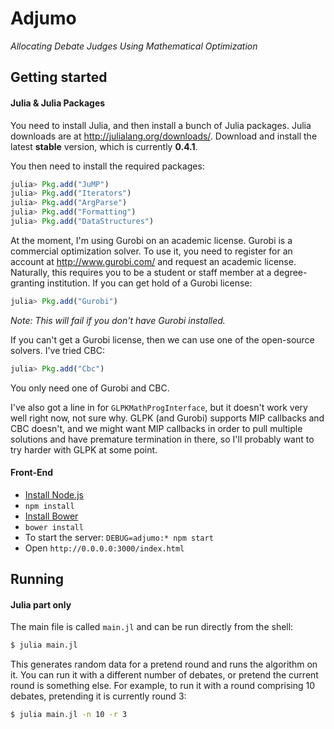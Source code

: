 # Adjumo
*Allocating Debate Judges Using Mathematical Optimization*

## Getting started

#### Julia & Julia Packages

You need to install Julia, and then install a bunch of Julia packages. Julia downloads are at http://julialang.org/downloads/.
Download and install the latest **stable** version, which is currently **0.4.1**.

You then need to install the required packages:
``` julia
julia> Pkg.add("JuMP")
julia> Pkg.add("Iterators")
julia> Pkg.add("ArgParse")
julia> Pkg.add("Formatting")
julia> Pkg.add("DataStructures")
```

At the moment, I'm using Gurobi on an academic license. Gurobi is a commercial optimization solver.
To use it, you need to register for an account at http://www.gurobi.com/ and request an academic
license. Naturally, this requires you to be a student or staff member at a degree-granting institution.
If you can get hold of a Gurobi license:
``` julia
julia> Pkg.add("Gurobi")
```
*Note: This will fail if you don't have Gurobi installed.*

If you can't get a Gurobi license, then we can use one of the open-source solvers. I've tried CBC:
``` julia
julia> Pkg.add("Cbc")
```

You only need one of Gurobi and CBC.

I've also got a line in for `GLPKMathProgInterface`, but it doesn't work very well right now, not
sure why. GLPK (and Gurobi) supports MIP callbacks and CBC doesn't, and we might want MIP callbacks
in order to pull multiple solutions and have premature termination in there, so I'll probably want
to try harder with GLPK at some point.

#### Front-End

- [Install Node.js](https://nodejs.org/en/)
- ```npm install```
- [Install Bower](http://bower.io)
- ```bower install```
- To start the server: ```DEBUG=adjumo:* npm start```
- Open ```http://0.0.0.0:3000/index.html```

## Running

#### Julia part only

The main file is called `main.jl` and can be run directly from the shell:
``` bash
$ julia main.jl
```

This generates random data for a pretend round and runs the algorithm on it. You can run it with a different number of debates, or pretend the current round is something else. For example, to run it with a round comprising 10 debates, pretending it is currently round 3:
``` bash
$ julia main.jl -n 10 -r 3
```
